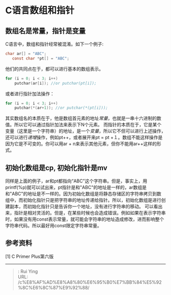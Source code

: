 # C语言数组和指针

## 数组名是常量，指针是变量

C语言中，数组和指针经常被混淆。如下一个例子:

```C
char ar[] = "ABC";
   const char *pt[] = "ABC";
```

他们的共同点在于，都可以进行基本的数组表示。

```C
for (i = 0; i < 3; i++)
    putchar(ar[i]); //or putchar(pt[i]);

```

或者进行指针加法操作：

```C
for (i = 0; i < 3; i++)
    putchar(*(ar+1)); //or putchar(*(pt[i]));
```

其实数组名的本质在于，他是数组首元素的地址*常量*，也就是一串十六进制的数值。所以它可以通过指针加法来表示下N个元素。
而指针的本质在于，它是某个变量（这里是一个字符串）的地址，是一个*变量*，所以它不但可以进行上述操作，还可以进行*递增*操作，例如pt++，或者展开来pt = pt +１。数组不能这样操作是因为它是不可变的。你可以用ar + n来表示其他元素，但你不能用ar++这样的形式。

## 初始化数组是cp, 初始化指针是mv

同样是上面的例子，ar和pt都指向“ABC”这个字符串。但是，事实上，用printf(%p)就可以试出来，pt指针是和"ABC"的地址是一样的，ar数组是和"ABC"的地址是不一样的。因为初始化数组是将静态存储区的字符串拷贝到数组中，而初始化指针只是把字符串的地址传递给指针。所以，初始化数组是进行创建副本，而初始化指针只是告诉你一个地址，没有进行字符串的移动。
可以看出来，指针是相对灵活的。但是，在某些时候也会造成错误。例如如果在表示字符串时，如果没有用const表示常量，就可能会字符串的地址造成修改，进而影响整个字符串代码。所以最好用const限定字符串常量。

## 参考资料

[1] C Primer Plus第六版


---

> : Rui Ying  
> URL: /c%E8%AF%AD%E8%A8%80%E6%95%B0%E7%BB%84%E5%92%8C%E6%8C%87%E9%92%88/  

